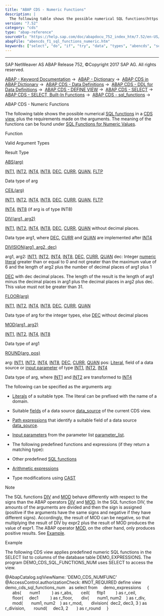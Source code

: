 ```yaml
---
title: "ABAP CDS - Numeric Functions"
description: |
  The following table shows the possible numerical SQL functions(https://help.sap.com/doc/abapdocu_752_index_htm/7.52/en-US/abencds_f1_sql_functions.htm) in a CDS view(https://help.sap.com/doc/abapdocu_752_index_htm/7.52/en-US/abencds_view_glosry.htm 'Glossary Entry'), plus the requirements made o
version: "7.52"
category: "cds"
type: "abap-reference"
sourceUrl: "https://help.sap.com/doc/abapdocu_752_index_htm/7.52/en-US/abencds_f1_sql_functions_numeric.htm"
abapFile: "abencds_f1_sql_functions_numeric.htm"
keywords: ["select", "do", "if", "try", "data", "types", "abencds", "sql", "functions", "numeric"]
---
```


* * *

SAP NetWeaver AS ABAP Release 752, ©Copyright 2017 SAP AG. All rights reserved.

[ABAP - Keyword Documentation](https://help.sap.com/doc/abapdocu_752_index_htm/7.52/en-US/abenabap.htm) →  [ABAP - Dictionary](https://help.sap.com/doc/abapdocu_752_index_htm/7.52/en-US/abenabap_dictionary.htm) →  [ABAP CDS in ABAP Dictionary](https://help.sap.com/doc/abapdocu_752_index_htm/7.52/en-US/abencds.htm) →  [ABAP CDS - Data Definitions](https://help.sap.com/doc/abapdocu_752_index_htm/7.52/en-US/abenddic_cds_entities.htm) →  [ABAP CDS - DDL for Data Definitions](https://help.sap.com/doc/abapdocu_752_index_htm/7.52/en-US/abencds_f1_ddl_syntax.htm) →  [ABAP CDS - DEFINE VIEW](https://help.sap.com/doc/abapdocu_752_index_htm/7.52/en-US/abencds_f1_define_view.htm) →  [ABAP CDS - SELECT](https://help.sap.com/doc/abapdocu_752_index_htm/7.52/en-US/abencds_f1_select_statement.htm) →  [ABAP CDS - SELECT, Built-In Functions](https://help.sap.com/doc/abapdocu_752_index_htm/7.52/en-US/abencds_f1_builtin_functions.htm) →  [ABAP CDS - sql\_functions](https://help.sap.com/doc/abapdocu_752_index_htm/7.52/en-US/abencds_f1_sql_functions.htm) → 

ABAP CDS - Numeric Functions

The following table shows the possible numerical [SQL functions](https://help.sap.com/doc/abapdocu_752_index_htm/7.52/en-US/abencds_f1_sql_functions.htm) in a [CDS view](https://help.sap.com/doc/abapdocu_752_index_htm/7.52/en-US/abencds_view_glosry.htm "Glossary Entry"), plus the requirements made on the arguments. The meaning of the functions can be found under [SQL Functions for Numeric Values](https://help.sap.com/doc/abapdocu_752_index_htm/7.52/en-US/abensql_functions_numeric.htm).

Function

Valid Argument Types

Result Type

[ABS(arg)](https://help.sap.com/doc/abapdocu_752_index_htm/7.52/en-US/abensql_functions_numeric.htm)

[INT1](https://help.sap.com/doc/abapdocu_752_index_htm/7.52/en-US/abenddic_builtin_types.htm), [INT2](https://help.sap.com/doc/abapdocu_752_index_htm/7.52/en-US/abenddic_builtin_types.htm), [INT4](https://help.sap.com/doc/abapdocu_752_index_htm/7.52/en-US/abenddic_builtin_types.htm), [INT8](https://help.sap.com/doc/abapdocu_752_index_htm/7.52/en-US/abenddic_builtin_types.htm), [DEC](https://help.sap.com/doc/abapdocu_752_index_htm/7.52/en-US/abenddic_builtin_types.htm), [CURR](https://help.sap.com/doc/abapdocu_752_index_htm/7.52/en-US/abenddic_builtin_types.htm), [QUAN](https://help.sap.com/doc/abapdocu_752_index_htm/7.52/en-US/abenddic_builtin_types.htm), [FLTP](https://help.sap.com/doc/abapdocu_752_index_htm/7.52/en-US/abenddic_builtin_types.htm)

Data type of arg

[CEIL(arg)](https://help.sap.com/doc/abapdocu_752_index_htm/7.52/en-US/abensql_functions_numeric.htm)

[INT1](https://help.sap.com/doc/abapdocu_752_index_htm/7.52/en-US/abenddic_builtin_types.htm), [INT2](https://help.sap.com/doc/abapdocu_752_index_htm/7.52/en-US/abenddic_builtin_types.htm), [INT4](https://help.sap.com/doc/abapdocu_752_index_htm/7.52/en-US/abenddic_builtin_types.htm), [INT8](https://help.sap.com/doc/abapdocu_752_index_htm/7.52/en-US/abenddic_builtin_types.htm), [DEC](https://help.sap.com/doc/abapdocu_752_index_htm/7.52/en-US/abenddic_builtin_types.htm), [CURR](https://help.sap.com/doc/abapdocu_752_index_htm/7.52/en-US/abenddic_builtin_types.htm), [QUAN](https://help.sap.com/doc/abapdocu_752_index_htm/7.52/en-US/abenddic_builtin_types.htm), [FLTP](https://help.sap.com/doc/abapdocu_752_index_htm/7.52/en-US/abenddic_builtin_types.htm)

[INT4](https://help.sap.com/doc/abapdocu_752_index_htm/7.52/en-US/abenddic_builtin_types.htm), [INT8](https://help.sap.com/doc/abapdocu_752_index_htm/7.52/en-US/abenddic_builtin_types.htm) (if arg is of type INT8)

[DIV(arg1, arg2)](https://help.sap.com/doc/abapdocu_752_index_htm/7.52/en-US/abensql_functions_numeric.htm)

[INT1](https://help.sap.com/doc/abapdocu_752_index_htm/7.52/en-US/abenddic_builtin_types.htm), [INT2](https://help.sap.com/doc/abapdocu_752_index_htm/7.52/en-US/abenddic_builtin_types.htm), [INT4](https://help.sap.com/doc/abapdocu_752_index_htm/7.52/en-US/abenddic_builtin_types.htm), [INT8](https://help.sap.com/doc/abapdocu_752_index_htm/7.52/en-US/abenddic_builtin_types.htm), [DEC](https://help.sap.com/doc/abapdocu_752_index_htm/7.52/en-US/abenddic_builtin_types.htm), [CURR](https://help.sap.com/doc/abapdocu_752_index_htm/7.52/en-US/abenddic_builtin_types.htm), [QUAN](https://help.sap.com/doc/abapdocu_752_index_htm/7.52/en-US/abenddic_builtin_types.htm) without decimal places.

Data type arg1, where [DEC](https://help.sap.com/doc/abapdocu_752_index_htm/7.52/en-US/abenddic_builtin_types.htm), [CURR](https://help.sap.com/doc/abapdocu_752_index_htm/7.52/en-US/abenddic_builtin_types.htm) and [QUAN](https://help.sap.com/doc/abapdocu_752_index_htm/7.52/en-US/abenddic_builtin_types.htm) are implemented after [INT4](https://help.sap.com/doc/abapdocu_752_index_htm/7.52/en-US/abenddic_builtin_types.htm)

[DIVISION(arg1, arg2, dec)](https://help.sap.com/doc/abapdocu_752_index_htm/7.52/en-US/abensql_functions_numeric.htm)

arg1, arg2: [INT1](https://help.sap.com/doc/abapdocu_752_index_htm/7.52/en-US/abenddic_builtin_types.htm), [INT2](https://help.sap.com/doc/abapdocu_752_index_htm/7.52/en-US/abenddic_builtin_types.htm), [INT4](https://help.sap.com/doc/abapdocu_752_index_htm/7.52/en-US/abenddic_builtin_types.htm), [INT8](https://help.sap.com/doc/abapdocu_752_index_htm/7.52/en-US/abenddic_builtin_types.htm), [DEC](https://help.sap.com/doc/abapdocu_752_index_htm/7.52/en-US/abenddic_builtin_types.htm), [CURR](https://help.sap.com/doc/abapdocu_752_index_htm/7.52/en-US/abenddic_builtin_types.htm), [QUAN](https://help.sap.com/doc/abapdocu_752_index_htm/7.52/en-US/abenddic_builtin_types.htm)
dec: Integer [numeric literal](https://help.sap.com/doc/abapdocu_752_index_htm/7.52/en-US/abencds_f1_literal.htm) greater than or equal to 0 and not greater than the maximum value of 6 and the length of arg2 plus the number of decimal places of arg1 plus 1

[DEC](https://help.sap.com/doc/abapdocu_752_index_htm/7.52/en-US/abenddic_builtin_types.htm) with dec decimal places. The length of the result is the length of arg1 minus the decimal places in arg1 plus the decimal places in arg2 plus dec. This value must not be greater than 31.

[FLOOR(arg)](https://help.sap.com/doc/abapdocu_752_index_htm/7.52/en-US/abensql_functions_numeric.htm)

[INT1](https://help.sap.com/doc/abapdocu_752_index_htm/7.52/en-US/abenddic_builtin_types.htm), [INT2](https://help.sap.com/doc/abapdocu_752_index_htm/7.52/en-US/abenddic_builtin_types.htm), [INT4](https://help.sap.com/doc/abapdocu_752_index_htm/7.52/en-US/abenddic_builtin_types.htm), [INT8](https://help.sap.com/doc/abapdocu_752_index_htm/7.52/en-US/abenddic_builtin_types.htm), [DEC](https://help.sap.com/doc/abapdocu_752_index_htm/7.52/en-US/abenddic_builtin_types.htm), [CURR](https://help.sap.com/doc/abapdocu_752_index_htm/7.52/en-US/abenddic_builtin_types.htm), [QUAN](https://help.sap.com/doc/abapdocu_752_index_htm/7.52/en-US/abenddic_builtin_types.htm)

Data type of arg for the integer types, else [DEC](https://help.sap.com/doc/abapdocu_752_index_htm/7.52/en-US/abenddic_builtin_types.htm) without decimal places

[MOD(arg1, arg2)](https://help.sap.com/doc/abapdocu_752_index_htm/7.52/en-US/abensql_functions_numeric.htm)

[INT1](https://help.sap.com/doc/abapdocu_752_index_htm/7.52/en-US/abenddic_builtin_types.htm), [INT2](https://help.sap.com/doc/abapdocu_752_index_htm/7.52/en-US/abenddic_builtin_types.htm), [INT4](https://help.sap.com/doc/abapdocu_752_index_htm/7.52/en-US/abenddic_builtin_types.htm), [INT8](https://help.sap.com/doc/abapdocu_752_index_htm/7.52/en-US/abenddic_builtin_types.htm)

Data type of arg1

[ROUND(arg, pos)](https://help.sap.com/doc/abapdocu_752_index_htm/7.52/en-US/abensql_functions_numeric.htm)

arg: [INT1](https://help.sap.com/doc/abapdocu_752_index_htm/7.52/en-US/abenddic_builtin_types.htm), [INT2](https://help.sap.com/doc/abapdocu_752_index_htm/7.52/en-US/abenddic_builtin_types.htm), [INT4](https://help.sap.com/doc/abapdocu_752_index_htm/7.52/en-US/abenddic_builtin_types.htm), [INT8](https://help.sap.com/doc/abapdocu_752_index_htm/7.52/en-US/abenddic_builtin_types.htm), [DEC](https://help.sap.com/doc/abapdocu_752_index_htm/7.52/en-US/abenddic_builtin_types.htm), [CURR](https://help.sap.com/doc/abapdocu_752_index_htm/7.52/en-US/abenddic_builtin_types.htm), [QUAN](https://help.sap.com/doc/abapdocu_752_index_htm/7.52/en-US/abenddic_builtin_types.htm)
pos: [Literal](https://help.sap.com/doc/abapdocu_752_index_htm/7.52/en-US/abencds_f1_literal.htm), field of a data source or [input parameter](https://help.sap.com/doc/abapdocu_752_index_htm/7.52/en-US/abencds_f1_parameter.htm) of type [INT1](https://help.sap.com/doc/abapdocu_752_index_htm/7.52/en-US/abenddic_builtin_types.htm), [INT2](https://help.sap.com/doc/abapdocu_752_index_htm/7.52/en-US/abenddic_builtin_types.htm), [INT4](https://help.sap.com/doc/abapdocu_752_index_htm/7.52/en-US/abenddic_builtin_types.htm)

Data type of arg, where [INT1](https://help.sap.com/doc/abapdocu_752_index_htm/7.52/en-US/abenddic_builtin_types.htm) and [INT2](https://help.sap.com/doc/abapdocu_752_index_htm/7.52/en-US/abenddic_builtin_types.htm) are transformed to [INT4](https://help.sap.com/doc/abapdocu_752_index_htm/7.52/en-US/abenddic_builtin_types.htm)

The following can be specified as the arguments arg:

-   [Literals](https://help.sap.com/doc/abapdocu_752_index_htm/7.52/en-US/abencds_f1_literal.htm) of a suitable type. The literal can be prefixed with the name of a domain.

-   Suitable [fields](https://help.sap.com/doc/abapdocu_752_index_htm/7.52/en-US/abencds_f1_field.htm) of a data source [data\_source](https://help.sap.com/doc/abapdocu_752_index_htm/7.52/en-US/abencds_f1_data_source.htm) of the current CDS view.

-   [Path expressions](https://help.sap.com/doc/abapdocu_752_index_htm/7.52/en-US/abencds_f1_path_expression.htm) that identify a suitable field of a data source [data\_source](https://help.sap.com/doc/abapdocu_752_index_htm/7.52/en-US/abencds_f1_data_source.htm).

-   [Input parameters](https://help.sap.com/doc/abapdocu_752_index_htm/7.52/en-US/abencds_f1_parameter.htm) from the parameter list [parameter\_list](https://help.sap.com/doc/abapdocu_752_index_htm/7.52/en-US/abencds_f1_parameter_list.htm).

-   The following predefined functions and expressions (if they return a matching type):

-   Other predefined [SQL functions](https://help.sap.com/doc/abapdocu_752_index_htm/7.52/en-US/abencds_f1_sql_functions.htm)

-   [Arithmetic expressions](https://help.sap.com/doc/abapdocu_752_index_htm/7.52/en-US/abencds_f1_arithmetic_expression.htm)

-   Type modifications using [CAST](https://help.sap.com/doc/abapdocu_752_index_htm/7.52/en-US/abencds_f1_cast_expression.htm)

Note

The SQL functions [DIV](https://help.sap.com/doc/abapdocu_752_index_htm/7.52/en-US/abensql_functions_numeric.htm) and [MOD](https://help.sap.com/doc/abapdocu_752_index_htm/7.52/en-US/abensql_functions_numeric.htm) behave differently with respect to the signs than the ABAP operators [DIV](https://help.sap.com/doc/abapdocu_752_index_htm/7.52/en-US/abenarith_operators.htm) and [MOD](https://help.sap.com/doc/abapdocu_752_index_htm/7.52/en-US/abenarith_operators.htm). In the SQL function DIV, the amounts of the arguments are divided and then the sign is assigned (positive if the arguments have the same signs and negative if they have different signs). Accordingly, the result of MOD can be negative, so that multiplying the result of DIV by expr2 plus the result of MOD produces the value of expr1. The ABAP operator [MOD](https://help.sap.com/doc/abapdocu_752_index_htm/7.52/en-US/abenarith_operators.htm), on the other hand, only produces positive results. See [Example](https://help.sap.com/doc/abapdocu_752_index_htm/7.52/en-US/abensql_functions_numeric.htm).

Example

The following CDS view applies predefined numeric SQL functions in the SELECT list to columns of the database table DEMO\_EXPRESSIONS. The program DEMO\_CDS\_SQL\_FUNCTIONS\_NUM uses SELECT to access the view.

@AbapCatalog.sqlViewName: 'DEMO\_CDS\_NUMFUNC'
@AccessControl.authorizationCheck: #NOT\_REQUIRED
define view demo\_cds\_sql\_functions\_num
  as select from
    demo\_expressions
    {
      abs(       num1          ) as r\_abs,
      ceil(      fltp1         ) as r\_ceil,
      floor(     dec1          ) as r\_floor,
      div(       num1, num2    ) as r\_div,
      mod(       num1, num2    ) as r\_mod,
      division(  dec2, dec3, 3 ) as r\_division,
      round(     dec3, 2       ) as r\_round
    }